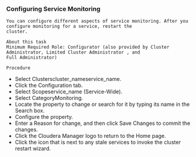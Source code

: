 ### Configuring Service Monitoring

```
You can configure different aspects of service monitoring. After you configure monitoring for a service, restart the
cluster.
```
```
About this task
Minimum Required Role: Configurator (also provided by Cluster Administrator, Limited Cluster Administrator , and
Full Administrator)
```
```
Procedure
```
- Select Clusterscluster_nameservice_name.
- Click the Configuration tab.
- Select Scopeservice_name (Service-Wide).
- Select CategoryMonitoring.
- Locate the property to change or search for it by typing its name in the Search box.
- Configure the property.
- Enter a Reason for change, and then click Save Changes to commit the changes.
- Click the Cloudera Manager logo to return to the Home page.
- Click the icon that is next to any stale services to invoke the cluster restart wizard.
